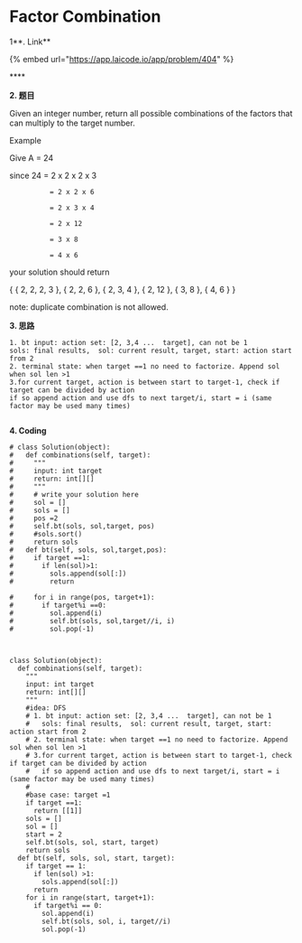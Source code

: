 # Factor Combination

1**. Link**

{% embed url="https://app.laicode.io/app/problem/404" %}

\*\*\*\*

**2. 题目**

Given an integer number, return all possible combinations of the factors that can multiply to the target number.

Example

Give A = 24

since 24 = 2 x 2 x 2 x 3

              = 2 x 2 x 6

              = 2 x 3 x 4

              = 2 x 12

              = 3 x 8

              = 4 x 6

your solution should return

{ { 2, 2, 2, 3 }, { 2, 2, 6 }, { 2, 3, 4 }, { 2, 12 }, { 3, 8 }, { 4, 6 } }

note: duplicate combination is not allowed.



**3. 思路**

```text
1. bt input: action set: [2, 3,4 ...  target], can not be 1
sols: final results,  sol: current result, target, start: action start from 2
2. terminal state: when target ==1 no need to factorize. Append sol when sol len >1
3.for current target, action is between start to target-1, check if target can be divided by action
if so append action and use dfs to next target/i, start = i (same factor may be used many times)
    
```

**4. Coding**

```text
# class Solution(object):
#   def combinations(self, target):
#     """
#     input: int target
#     return: int[][]
#     """
#     # write your solution here
#     sol = []
#     sols = []
#     pos =2
#     self.bt(sols, sol,target, pos)
#     #sols.sort()
#     return sols
#   def bt(self, sols, sol,target,pos):
#     if target ==1:
#       if len(sol)>1:
#         sols.append(sol[:])
#         return

#     for i in range(pos, target+1):
#       if target%i ==0:
#         sol.append(i)
#         self.bt(sols, sol,target//i, i)
#         sol.pop(-1)
        
    
      
class Solution(object):
  def combinations(self, target):
    """
    input: int target
    return: int[][]
    """
    #idea: DFS 
    # 1. bt input: action set: [2, 3,4 ...  target], can not be 1
    #   sols: final results,  sol: current result, target, start: action start from 2
    # 2. terminal state: when target ==1 no need to factorize. Append sol when sol len >1
    # 3.for current target, action is between start to target-1, check if target can be divided by action
    #   if so append action and use dfs to next target/i, start = i (same factor may be used many times)
    #
    #base case: target =1
    if target ==1:
      return [[1]]
    sols = []
    sol = []
    start = 2
    self.bt(sols, sol, start, target)
    return sols
  def bt(self, sols, sol, start, target):
    if target == 1:
      if len(sol) >1:
        sols.append(sol[:])
      return 
    for i in range(start, target+1):
      if target%i == 0:
        sol.append(i)
        self.bt(sols, sol, i, target//i)
        sol.pop(-1)
```







